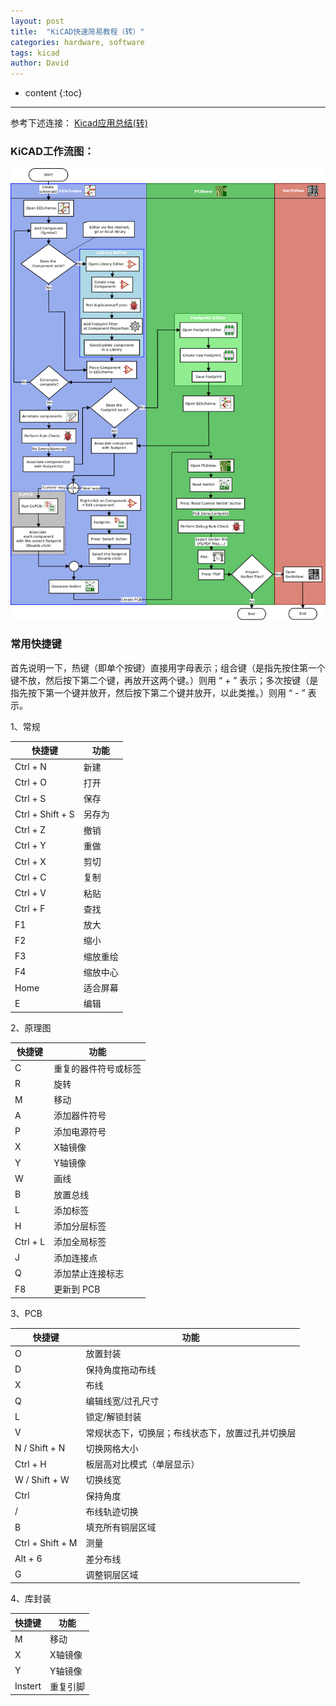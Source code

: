 ```yaml
---
layout: post
title:  "KiCAD快速简易教程（转）"
categories: hardware, software
tags: kicad
author: David
---
```


* content
{:toc}

---

参考下述连接：
[Kicad应用总结(转)](https://codeantenna.com/a/pAJsopRhSe#_113)

### KiCAD工作流图：
![Kicad工作流](https://github.com/titron/titron.github.io/raw/master/img/2023-09-22-kicad_work_flow.png)

### 常用快捷键
首先说明一下，热键（即单个按键）直接用字母表示；组合键（是指先按住第一个键不放，然后按下第二个键，再放开这两个键。）则用 “ + ” 表示；多次按键（是指先按下第一个键并放开，然后按下第二个键并放开，以此类推。）则用 “ - ” 表示。

1、常规

| 快捷键 | 功能 |
|-|-|
| Ctrl + N	| 新建 |
| Ctrl + O	| 打开 |
| Ctrl + S	| 保存 |
| Ctrl + Shift + S	| 另存为 |
| Ctrl + Z	| 撤销 |
| Ctrl + Y	| 重做 |
| Ctrl + X	| 剪切 |
| Ctrl + C	| 复制 |
| Ctrl + V	| 粘贴 |
| Ctrl + F	| 查找 |
| F1	| 放大 |
| F2	| 缩小 |
| F3	| 缩放重绘 |
| F4	| 缩放中心 |
| Home | 适合屏幕 |
| E	 | 编辑 |

2、原理图

| 快捷键 | 功能 | 
|-|-|
| C	| 重复的器件符号或标签 |
| R	| 旋转 |
| M	| 移动 |
| A	| 添加器件符号 |
| P	| 添加电源符号 |
| X	| X轴镜像 |
| Y	| Y轴镜像 |
| W	| 画线 |
| B	| 放置总线 |
| L	| 添加标签 |
| H	| 添加分层标签 |
| Ctrl + L	| 添加全局标签 |
| J	| 添加连接点 |
| Q	| 添加禁止连接标志 |
| F8	| 更新到 PCB |

3、PCB

| 快捷键 | 功能 |
|-|-|
| O	| 放置封装 |
| D	| 保持角度拖动布线 |
| X	| 布线 |
| Q	| 编辑线宽/过孔尺寸|
| L	| 锁定/解锁封装 |
| V	| 常规状态下，切换层；布线状态下，放置过孔并切换层 |
| N / Shift + N	| 切换网格大小 |
| Ctrl + H	| 板层高对比模式（单层显示） |
| W / Shift + W	| 切换线宽 |
| Ctrl	| 保持角度 |
| /	| 布线轨迹切换 |
| B	| 填充所有铜层区域 |
| Ctrl + Shift + M	| 测量 |
| Alt + 6	| 差分布线 |
| G	| 调整铜层区域 |

4、库封装

| 快捷键 | 功能 |
|-|-|
| M	| 移动 |
| X	| X轴镜像 |
| Y	| Y轴镜像 |
| Instert	| 重复引脚 |